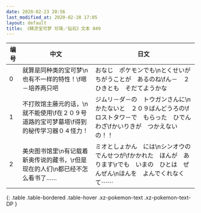 ```yaml
---
date: 2020-02-23 20:56
last_modified_at: 2020-02-28 17:05
layout: default
title: 《精灵宝可梦 珍珠／钻石》文本 049
---
```

| 编号 | 中文 | 日文 |
| ---- | ---- | ---- |
| 0 | 就算是同种类的宝可梦\n也有不一样的特性！\f嗯－培养两只吧 | おなじ　ポケモンでも\nとくせいが　ちがうことが　あるのね\fん－　２ひきとも　そだてようかな |
| 1 | 不打败馆主藤元的话，\n就不能使用\f在２０９号道路的宝可梦墓塔\f得到的秘传学习器０４怪力！ | ジムリ－ダ－の　トウガンさんに\nかたないと　２０９ばんどうろの\fロストタワ－で　もらった　ひでんわざ\fかいりきが　つかえないの！！ |
| 2 | 美央图书馆里\n有记载着新奥传说的藏书，\r但是现在的人们\n都已经不怎么看书了…… | ミオとしょかん　には\nシンオウの　でんせつが\fかかれた　ほんが　あります\rでも　いまの　ひとは　ぜんぜん\nほんを　よんでくれなくて⋯⋯ |
{: .table .table-bordered .table-hover .xz-pokemon-text .xz-pokemon-text-DP }